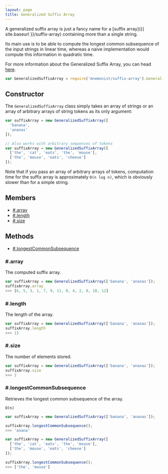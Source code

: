 ```yaml
---
layout: page
title: Generalized Suffix Array
---
```


A generalized suffix array is just a fancy name for a [suffix array]({{ site.baseurl }}/suffix-array) containing more than a single string.

Its main use is to be able to compute the longest common subsequence of the input strings in linear time, whereas a naive implementation would compute this information in quadratic time.

For more information about the Generalized Suffix Array, you can head [here](https://en.wikipedia.org/wiki/Suffix_array).

```js
var GeneralizedSuffixArray = require('mnemonist/suffix-array').GeneralizedSuffixArray;
```

## Constructor

The `GeneralizedSuffixArray` class simply takes an array of strings or an array of arbitrary arrays of string tokens as its only argument:

```js
var suffixArray = new GeneralizedSuffixArray([
  'banana',
  'ananas'
]);

// Also works with arbitrary sequences of tokens
var suffixArray = new GeneralizedSuffixArray([
  ['the', 'cat', 'eats', 'the', 'mouse'],
  ['the', 'mouse', 'eats', 'cheese']
]);
```

Note that if you pass an array of arbitrary arrays of tokens, computation time for the suffix array is approximately `O(n log n)`, which is obviously slower than for a simple string.

## Members

* [#.array](#array)
* [#.length](#length)
* [#.size](#size)

## Methods

* [#.longestCommonSubsequence](#longestcommonesubsequence)

### #.array

The computed suffix array.

```js
var suffixArray = new GeneralizedSuffixArray(['banana', 'ananas']);
suffixArray.array
>>> [6, 5, 3, 1, 7, 9, 11, 0, 4, 2, 8, 10, 12]
```

### #.length

The length of the array.

```js
var suffixArray = new GeneralizedSuffixArray(['banana', 'ananas']);
suffixArray.length
>>> 13
```

### #.size

The number of elements stored.

```js
var suffixArray = new GeneralizedSuffixArray(['banana', 'ananas']);
suffixArray.size
>>> 2
```

### #.longestCommonSubsequence

Retrieves the longest common subsequence of the array.

`O(n)`

```js
var suffixArray = new GeneralizedSuffixArray(['banana', 'ananas']);

suffixArray.longestCommonSubsequence();
>>> 'anana'

var suffixArray = new GeneralizedSuffixArray([
  ['the', 'cat', 'eats', 'the', 'mouse'],
  ['the', 'mouse', 'eats', 'cheese']
]);

suffixArray.longestCommonSubsequence();
>>> ['the', 'mouse']
```
